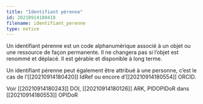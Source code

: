 ```yaml
---
title: "Identifiant pérenne"
id: 20210914180418
filename: identifiant_perenne
type: notice
---
```


Un identifiant pérenne est un code alphanumérique associé à un objet ou une ressource de façon permanente. Il ne changera pas si l’objet est renommé et déplacé. Il est gérable et disponible à long terme.

Un identifiant pérenne peut également être attribué à une personne, c’est le cas de l’[[20210914180420]] IdRef ou encore d’[[20210914180554]] ORCID.

Voir [[20210914180243]] DOI, [[20210914180126]] ARK, PIDOPIDoR dans [[20210914180553]] OPIDoR

